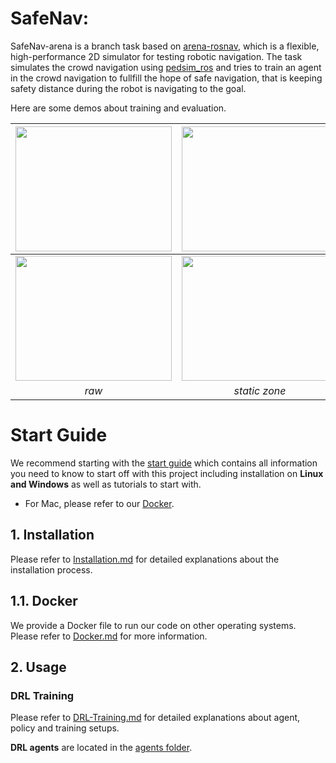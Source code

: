 
# SafeNav:
SafeNav-arena is a branch task based on [arena-rosnav](https://github.com/ignc-research/arena-rosnav/tree/local_planner_subgoalmode), which is a flexible, high-performance 2D simulator for testing robotic navigation.
The task simulates the crowd navigation using [pedsim_ros](https://github.com/srl-freiburg/pedsim_ros) and tries to train an agent in the crowd navigation to fullfill the hope of safe navigation, that is keeping  safety distance during the robot is navigating to the goal.

Here are some demos about training and evaluation.
 
| <img width="250" height="200" src="https://github.com/ignc-research/navsafe-arena/raw/main/img/raw_random.gif"> | <img width="250" height="200" src="https://github.com/ignc-research/navsafe-arena/raw/main/img/nz_random.gif"> | <img width="250" height="200" src="https://github.com/ignc-research/navsafe-arena/raw/main/img/dz_random.gif"> |
| :----------------------------------------------------------: | :-----------------------------------------------------: | :-----------------------------------------------------: |
| <img width="250" height="200" src="https://github.com/ignc-research/navsafe-arena/raw/main/img/raw.gif"> | <img width="250" height="200" src="https://github.com/ignc-research/navsafe-arena/raw/main/img/nz.gif"> | <img width="250" height="200" src="https://github.com/ignc-research/navsafe-arena/raw/main/img/dz.gif"> |
|                            *raw*                             |                      *static zone*                      |                     *dynamic zone*                      |


# Start Guide
We recommend starting with the [start guide](https://github.com/ignc-research/navsafe-arena/blob/local_planner_subgoalmode/docs/guide.md) which contains all information you need to know to start off with this project including installation on **Linux and Windows** as well as tutorials to start with. 

* For Mac, please refer to our [Docker](https://github.com/ignc-research/navsafe-arena/blob/local_planner_subgoalmode/docs/Docker.md).


## 1. Installation
Please refer to [Installation.md](docs/Installation.md) for detailed explanations about the installation process.

## 1.1. Docker
We provide a Docker file to run our code on other operating systems. Please refer to [Docker.md](docs/Docker.md) for more information.

## 2. Usage

### DRL Training

Please refer to [DRL-Training.md](docs/DRL-Training.md) for detailed explanations about agent, policy and training setups.

**DRL agents** are located in the [agents folder](https://github.com/ignc-research/navsafe-arena/tree/master/arena_navigation/arena_local_planner/learning_based/arena_local_planner_drl/agents).

